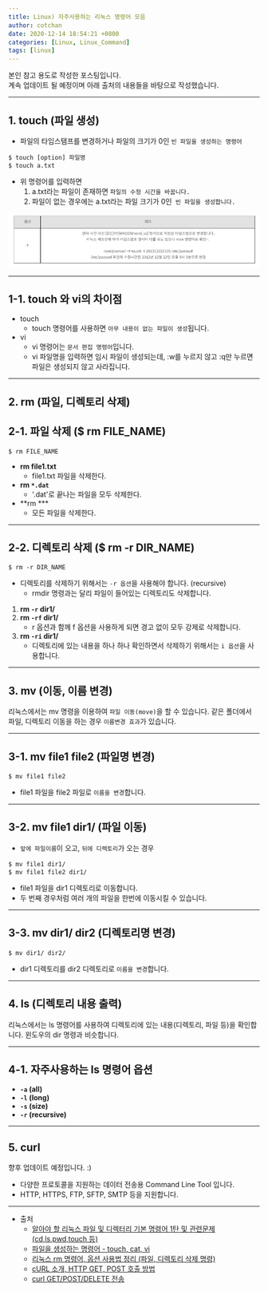 ```yaml
---
title: Linux) 자주사용하는 리눅스 명령어 모음
author: cotchan 
date: 2020-12-14 18:54:21 +0800 
categories: [Linux, Linux_Command]
tags: [linux]
---
```



본인 참고 용도로 작성한 포스팅입니다.    
계속 업데이트 될 예정이며 아래 출처의 내용들을 바탕으로 작성했습니다.        


---


## 1. touch (파일 생성)

+ 파일의 타임스탬프를 변경하거나 파일의 크기가 0인 `빈 파일을 생성하는 명령어`

```terminal
$ touch [option] 파일명
$ touch a.txt
```

+ 위 명령어를 입력하면
    1. a.txt라는 파일이 존재하면 `파일의 수정 시간을 바꿉니다.`
    2. 파일이 없는 경우에는 a.txt라는 파일 크기가 0인` 빈 파일을 생성합니다.` 

![Desktop View](/assets/img/post/linux/2020-12-14-linux-touch.png)

---

## 1-1. touch 와 vi의 차이점

+ touch
    + touch 명령어를 사용하면 `아무 내용이 없는 파일이 생성`됩니다.
+ vi
    + vi 명령어는 `문서 편집 명령어`입니다. 
    + vi 파일명을 입력하면 임시 파일이 생성되는데, :w를 누르지 않고 :q만 누르면 파일은 생성되지 않고 사라집니다.


---

## 2. rm (파일, 디렉토리 삭제)

## 2-1. 파일 삭제 ($ rm FILE_NAME)

```terminal
$ rm FILE_NAME
```

+ **rm file1.txt**
	+ file1.txt 파일을 삭제한다.
+ **rm `*.dat`**
	+ '.dat'로 끝나는 파일을 모두 삭제한다.
+ **rm ***
	+ 모든 파일을 삭제한다.

---

## 2-2. 디렉토리 삭제 ($ rm -r DIR_NAME)

```terminal
$ rm -r DIR_NAME
```

+ 디렉토리를 삭제하기 위해서는 `-r 옵션`을 사용해야 합니다. (recursive)
    + rmdir 명령과는 달리 파일이 들어있는 디렉토리도 삭제합니다.

1. **rm `-r` dir1/**
2. **rm `-rf` dir1/**
    + r 옵션과 함께 f 옵션을 사용하게 되면 경고 없이 모두 강제로 삭제합니다.
3. **rm `-ri` dir1/**
    + 디렉토리에 있는 내용을 하나 하나 확인하면서 삭제하기 위해서는 `i 옵션`을 사용합니다.


---

## 3. mv (이동, 이름 변경)

리눅스에서는 mv 명령을 이용하여 `파일 이동(move)`을 할 수 있습니다. 같은 폴더에서 파일, 디렉토리 이동을 하는 경우 `이름변경 효과`가 있습니다.

---

## 3-1. mv file1 file2 (파일명 변경)

```terminal
$ mv file1 file2
```

+ file1 파일을 file2 파일로 `이름을 변경`합니다.

---

## 3-2. mv file1 dir1/ (파일 이동)

+ `앞에 파일이름`이 오고, `뒤에 디렉토리`가 오는 경우

```terminal
$ mv file1 dir1/
$ mv file1 file2 dir1/ 
```

+ file1 파일을 dir1 디렉토리로 이동합니다.
+ 두 번째 경우처럼 여러 개의 파일을 한번에 이동시킬 수 있습니다.


---

## 3-3. mv dir1/ dir2 (디렉토리명 변경)

```terminal
$ mv dir1/ dir2/
```

+ dir1 디렉토리를 dir2 디렉토리로 `이름을 변경`합니다.


---

## 4. ls (디렉토리 내용 출력)

리눅스에서는 ls 명령어를 사용하여 디렉토리에 있는 내용(디렉토리, 파일 등)을 확인합니다. 윈도우의 dir 명령과 비슷합니다.

---

## 4-1. 자주사용하는 ls 명령어 옵션

+ **`-a` (all)**
+ **`-l` (long)**
+ **`-s` (size)**
+ **`-r` (recursive)**


---

## 5. curl

향후 업데이트 예정입니다. :)

+ 다양한 프로토콜을 지원하는 데이터 전송용 Command Line Tool 입니다.
+ HTTP, HTTPS, FTP, SFTP, SMTP 등을 지원합니다.


---
+ 출처
	+ [알아야 할 리눅스 파일 및 디렉터리 기본 명령어 1탄 및 관련문제(cd,ls,pwd,touch 등)](https://jhnyang.tistory.com/13?category=815412)
	+ [파일을 생성하는 명령어 - touch, cat, vi](https://kwmblog.tistory.com/8)        
	+ [리눅스 rm 명령어, 옵션 사용법 정리 (파일, 디렉토리 삭제 명령)](https://withcoding.com/95)
	+ [cURL 소개, HTTP GET, POST 호출 방법](https://blog.naver.com/PostView.nhn?blogId=wideeyed&logNo=221350638501&proxyReferer=https:%2F%2Fwww.google.com%2F)
	+ [curl GET/POST/DELETE 전송](https://developyo.tistory.com/11)
